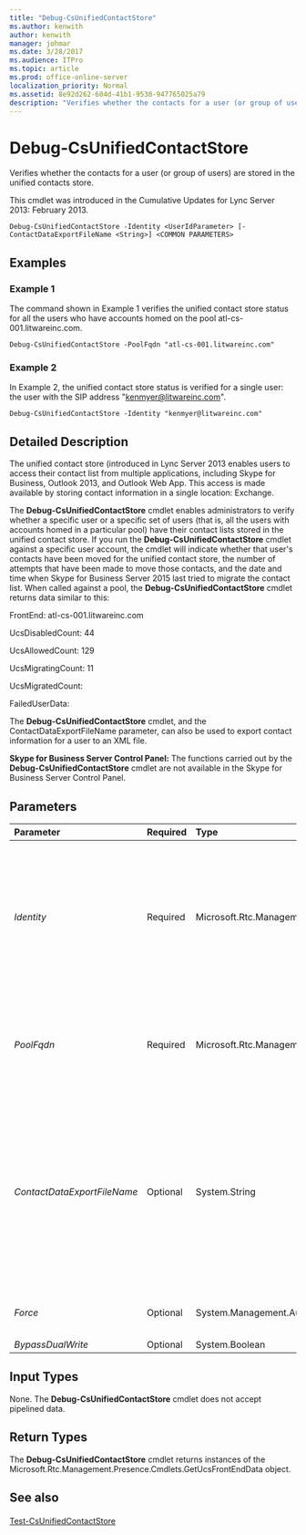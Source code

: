 ```yaml
---
title: "Debug-CsUnifiedContactStore"
ms.author: kenwith
author: kenwith
manager: johmar
ms.date: 3/28/2017
ms.audience: ITPro
ms.topic: article
ms.prod: office-online-server
localization_priority: Normal
ms.assetid: 8e92d262-604d-41b1-9530-947765025a79
description: "Verifies whether the contacts for a user (or group of users) are stored in the unified contacts store."
---
```


# Debug-CsUnifiedContactStore
 
Verifies whether the contacts for a user (or group of users) are stored in the unified contacts store.
  
 This cmdlet was introduced in the Cumulative Updates for Lync Server 2013: February 2013.
  
```
Debug-CsUnifiedContactStore -Identity <UserIdParameter> [-ContactDataExportFileName <String>] <COMMON PARAMETERS>

```

## Examples
<a name="Examples"> </a>

### Example 1

The command shown in Example 1 verifies the unified contact store status for all the users who have accounts homed on the pool atl-cs-001.litwareinc.com.
  
```
Debug-CsUnifiedContactStore -PoolFqdn "atl-cs-001.litwareinc.com"
```

### Example 2

In Example 2, the unified contact store status is verified for a single user: the user with the SIP address "kenmyer@litwareinc.com".
  
```
Debug-CsUnifiedContactStore -Identity "kenmyer@litwareinc.com"
```

## Detailed Description
<a name="Examples"> </a>

The unified contact store (introduced in Lync Server 2013 enables users to access their contact list from multiple applications, including Skype for Business, Outlook 2013, and Outlook Web App. This access is made available by storing contact information in a single location: Exchange.
  
The **Debug-CsUnifiedContactStore** cmdlet enables administrators to verify whether a specific user or a specific set of users (that is, all the users with accounts homed in a particular pool) have their contact lists stored in the unified contact store. If you run the **Debug-CsUnifiedContactStore** cmdlet against a specific user account, the cmdlet will indicate whether that user's contacts have been moved for the unified contact store, the number of attempts that have been made to move those contacts, and the date and time when Skype for Business Server 2015 last tried to migrate the contact list. When called against a pool, the **Debug-CsUnifiedContactStore** cmdlet returns data similar to this:
  
FrontEnd: atl-cs-001.litwareinc.com 
  
UcsDisabledCount: 44
  
UcsAllowedCount: 129
  
UcsMigratingCount: 11
  
UcsMigratedCount: 
  
FailedUserData:
  
The **Debug-CsUnifiedContactStore** cmdlet, and the ContactDataExportFileName parameter, can also be used to export contact information for a user to an XML file.
  
 **Skype for Business Server Control Panel:** The functions carried out by the **Debug-CsUnifiedContactStore** cmdlet are not available in the Skype for Business Server Control Panel.
  
## Parameters
<a name="Examples"> </a>

|**Parameter**|**Required**|**Type**|**Description**|
|:-----|:-----|:-----|:-----|
| _Identity_ <br/> |Required  <br/> |Microsoft.Rtc.Management.AD.UserIdParameter  <br/> |SIP address of an individual user whose unified contact store status is being verified. (You can specify only one user per command.) For example:  <br/>  `-Identity "kenmyer@litwareinc.com"` <br/> When specifying the SIP address, the sip: prefix is optional. This syntax will also work:  <br/>  `-Identity "sip:kenmyer@litwareinc.com"` <br/> |
| _PoolFqdn_ <br/> |Required  <br/> |Microsoft.Rtc.Management.Deploy.Fqdn  <br/> |Fully qualified domain name of the Registrar pool whose unified contact store status is being verified. All user accounts homed on the specified pool will be checked. For example:  <br/>  `-PoolFqdn "atl-cs-001.litwareinc.com"` <br/> |
| _ContactDataExportFileName_ <br/> |Optional  <br/> |System.String  <br/> |File path for the XML file that will contain the contacts for the specified user when those contacts exported from the unified contact store. For example:  <br/>  `-ContactDataExportFileName "C:\Exports\KenMyer.xml"` <br/> Note that you must include the Identity parameter and the SIP address for the user whose contacts you want to export. If that user has not been enabled for the unified contact store, the command will terminate and no contacts will be exported.  <br/> |
| _Force_ <br/> |Optional  <br/> |System.Management.Automation.SwitchParameter  <br/> |Suppresses the display of any nonfatal error message that might occur when running the command.  <br/> |
| _BypassDualWrite_ <br/> |Optional  <br/> |System.Boolean  <br/> |PARAMVALUE: $true | $false  <br/> |
   
## Input Types
<a name="Examples"> </a>

None. The **Debug-CsUnifiedContactStore** cmdlet does not accept pipelined data.
  
## Return Types
<a name="Examples"> </a>

The **Debug-CsUnifiedContactStore** cmdlet returns instances of the Microsoft.Rtc.Management.Presence.Cmdlets.GetUcsFrontEndData object.
  
## See also
<a name="Examples"> </a>

#### 

[Test-CsUnifiedContactStore](test-csunifiedcontactstore.md)

